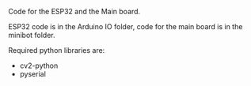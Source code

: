 Code for the ESP32 and the Main board.

ESP32 code is in the Arduino IO folder, code for the main board is in the minibot folder.

Required python libraries are:
- cv2-python
- pyserial
